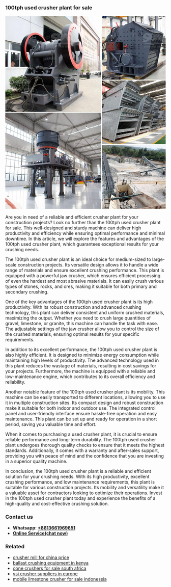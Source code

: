 <h3>100tph used crusher plant for sale</h3><img src='1706755371.jpg' alt=''><p>Are you in need of a reliable and efficient crusher plant for your construction projects? Look no further than the 100tph used crusher plant for sale. This well-designed and sturdy machine can deliver high productivity and efficiency while ensuring optimal performance and minimal downtime. In this article, we will explore the features and advantages of the 100tph used crusher plant, which guarantees exceptional results for your crushing needs.</p><p>The 100tph used crusher plant is an ideal choice for medium-sized to large-scale construction projects. Its versatile design allows it to handle a wide range of materials and ensure excellent crushing performance. This plant is equipped with a powerful jaw crusher, which ensures efficient processing of even the hardest and most abrasive materials. It can easily crush various types of stones, rocks, and ores, making it suitable for both primary and secondary crushing.</p><p>One of the key advantages of the 100tph used crusher plant is its high productivity. With its robust construction and advanced crushing technology, this plant can deliver consistent and uniform crushed materials, maximizing the output. Whether you need to crush large quantities of gravel, limestone, or granite, this machine can handle the task with ease. The adjustable settings of the jaw crusher allow you to control the size of the crushed materials, ensuring optimal results for your specific requirements.</p><p>In addition to its excellent performance, the 100tph used crusher plant is also highly efficient. It is designed to minimize energy consumption while maintaining high levels of productivity. The advanced technology used in this plant reduces the wastage of materials, resulting in cost savings for your projects. Furthermore, the machine is equipped with a reliable and low-maintenance engine, which contributes to its overall efficiency and reliability.</p><p>Another notable feature of the 100tph used crusher plant is its mobility. This machine can be easily transported to different locations, allowing you to use it in multiple construction sites. Its compact design and robust construction make it suitable for both indoor and outdoor use. The integrated control panel and user-friendly interface ensure hassle-free operation and easy maintenance. This plant can be set up and ready for operation in a short period, saving you valuable time and effort.</p><p>When it comes to purchasing a used crusher plant, it is crucial to ensure reliable performance and long-term durability. The 100tph used crusher plant undergoes thorough quality checks to ensure that it meets the highest standards. Additionally, it comes with a warranty and after-sales support, providing you with peace of mind and the confidence that you are investing in a superior quality machine.</p><p>In conclusion, the 100tph used crusher plant is a reliable and efficient solution for your crushing needs. With its high productivity, excellent crushing performance, and low maintenance requirements, this plant is suitable for various construction projects. Its mobility and versatility make it a valuable asset for contractors looking to optimize their operations. Invest in the 100tph used crusher plant today and experience the benefits of a high-quality and cost-effective crushing solution.</p><h3>Contact us</h3><ul><li><strong>Whatsapp:&nbsp;<a href="https://wa.me/8613661969651">+8613661969651</a></strong></li><li><a href="https://swt.shibang-china.com/?git&amp;zhl&amp;100tph used crusher plant for sale"><strong>Online Service(chat now)</strong></a></li></ul><h3>Related</h3><ul><li><a href='crusher mill for china price.md'>crusher mill for china price</a></li><li><a href='ballast crushing equipment in kenya.md'>ballast crushing equipment in kenya</a></li><li><a href='cone crushers for sale south africa.md'>cone crushers for sale south africa</a></li><li><a href='vsi crusher suppliers in europe.md'>vsi crusher suppliers in europe</a></li><li><a href='mobile limestone crusher for sale indonessia.md'>mobile limestone crusher for sale indonessia</a></li></ul>